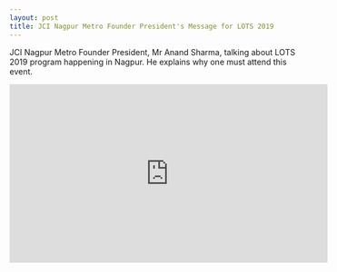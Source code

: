 ```yaml
---
layout: post
title: JCI Nagpur Metro Founder President's Message for LOTS 2019
---
```


<style type='text/css'>
    .video-container {
        position: relative;
        padding-bottom: 56.25%;
        padding-top: 30px; height: 0; overflow: hidden;
    }

    .video-container iframe,
    .video-container object,
    .video-container embed {
        position: absolute;
        top: 0;
        left: 0;
        width: 100%;
        height: 100%;
    }
</style>

JCI Nagpur Metro Founder President, Mr Anand Sharma, talking about LOTS 2019 program happening in Nagpur. He explains why one must attend this event.

<iframe width="560" height="315" src="https://www.youtube.com/embed/mua3OTxSVnY?start=4" frameborder="0" allow="accelerometer; autoplay; encrypted-media; gyroscope; picture-in-picture" allowfullscreen></iframe>